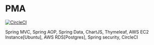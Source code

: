 # PMA

[![CircleCI](https://circleci.com/gh/Elfn/PMA.svg?style=svg&circle-token=8db7aed095ec2ee36e496983c2ab2102decfa8de)](https://circleci.com/gh/Elfn/PMA)

Spring MVC, Spring AOP, Spring Data, ChartJS, Thymeleaf, AWS EC2 Instance[Ubuntu], AWS RDS[Postgres], Spring security, CircleCI
